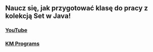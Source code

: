 ## Naucz się, jak przygotować klasę do pracy z kolekcją Set w Java!

### [YouTube](https://youtu.be/Y2wJaucAYzY)
### [KM Programs](https://km-programs.pl/)